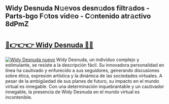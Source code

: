 ## Widy Desnuda N𝚞𝚎vos desn𝚞dos filtr𝚊dos - Parts-bgo F𝚘tos vid𝚎o - C𝚘ntenido atr𝚊ctivo 8dPmZ

# <h2><a href="http://mbc50y.tromn.icu/?c=Widy+Desnuda">🔗👉👉👉 Widy Desnuda 🔗🔗</a></h2>

[![Widy Desnuda nuevo](https://i.imgur.com/pEAQMta.gif)](http://mbc50y.tromn.icu/?c=Widy+Desnuda)
Widy Desnuda, un individuo complejo y estimulante, se resiste a la descripción fácil. Su innovadora personalidad en línea ha cautivado y enfurecido a sus seguidores, generando discusiones sobre ética, expresión artística y la dinámica de las sociedades virtuales. A pesar de la ambigüedad de sus planes de futuro, su impacto en el mundo virtual es innegable. Con una determinación inquebrantable y un cautivador innegable, la presencia de Widy Desnuda en el mundo virtual es incontenible.
